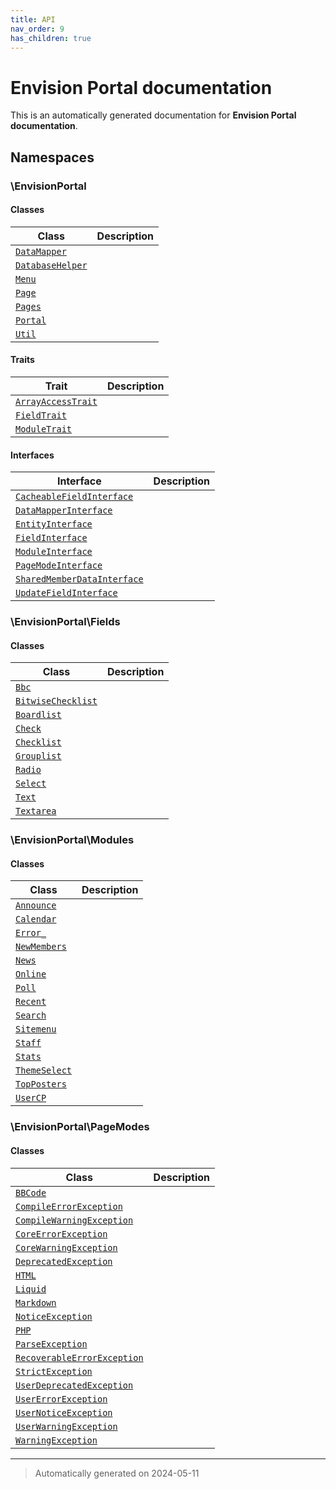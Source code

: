 ```yaml
---
title: API
nav_order: 9
has_children: true
---
```


# Envision Portal documentation



This is an automatically generated documentation for **Envision Portal documentation**.


## Namespaces


### \EnvisionPortal

#### Classes

| Class | Description |
|-------|-------------|
| [`DataMapper`](./classes/EnvisionPortal/DataMapper.md) | |
| [`DatabaseHelper`](./classes/EnvisionPortal/DatabaseHelper.md) | |
| [`Menu`](./classes/EnvisionPortal/Menu.md) | |
| [`Page`](./classes/EnvisionPortal/Page.md) | |
| [`Pages`](./classes/EnvisionPortal/Pages.md) | |
| [`Portal`](./classes/EnvisionPortal/Portal.md) | |
| [`Util`](./classes/EnvisionPortal/Util.md) | |


#### Traits

| Trait | Description |
|-------|-------------|
| [`ArrayAccessTrait`](./classes/EnvisionPortal/ArrayAccessTrait.md) | |
| [`FieldTrait`](./classes/EnvisionPortal/FieldTrait.md) | |
| [`ModuleTrait`](./classes/EnvisionPortal/ModuleTrait.md) | |



#### Interfaces

| Interface | Description |
|-----------|-------------|
| [`CacheableFieldInterface`](./classes/EnvisionPortal/CacheableFieldInterface.md) | |
| [`DataMapperInterface`](./classes/EnvisionPortal/DataMapperInterface.md) | |
| [`EntityInterface`](./classes/EnvisionPortal/EntityInterface.md) | |
| [`FieldInterface`](./classes/EnvisionPortal/FieldInterface.md) | |
| [`ModuleInterface`](./classes/EnvisionPortal/ModuleInterface.md) | |
| [`PageModeInterface`](./classes/EnvisionPortal/PageModeInterface.md) | |
| [`SharedMemberDataInterface`](./classes/EnvisionPortal/SharedMemberDataInterface.md) | |
| [`UpdateFieldInterface`](./classes/EnvisionPortal/UpdateFieldInterface.md) | |



### \EnvisionPortal\Fields

#### Classes

| Class | Description |
|-------|-------------|
| [`Bbc`](./classes/EnvisionPortal/Fields/Bbc.md) | |
| [`BitwiseChecklist`](./classes/EnvisionPortal/Fields/BitwiseChecklist.md) | |
| [`Boardlist`](./classes/EnvisionPortal/Fields/Boardlist.md) | |
| [`Check`](./classes/EnvisionPortal/Fields/Check.md) | |
| [`Checklist`](./classes/EnvisionPortal/Fields/Checklist.md) | |
| [`Grouplist`](./classes/EnvisionPortal/Fields/Grouplist.md) | |
| [`Radio`](./classes/EnvisionPortal/Fields/Radio.md) | |
| [`Select`](./classes/EnvisionPortal/Fields/Select.md) | |
| [`Text`](./classes/EnvisionPortal/Fields/Text.md) | |
| [`Textarea`](./classes/EnvisionPortal/Fields/Textarea.md) | |




### \EnvisionPortal\Modules

#### Classes

| Class | Description |
|-------|-------------|
| [`Announce`](./classes/EnvisionPortal/Modules/Announce.md) | |
| [`Calendar`](./classes/EnvisionPortal/Modules/Calendar.md) | |
| [`Error_`](./classes/EnvisionPortal/Modules/Error_.md) | |
| [`NewMembers`](./classes/EnvisionPortal/Modules/NewMembers.md) | |
| [`News`](./classes/EnvisionPortal/Modules/News.md) | |
| [`Online`](./classes/EnvisionPortal/Modules/Online.md) | |
| [`Poll`](./classes/EnvisionPortal/Modules/Poll.md) | |
| [`Recent`](./classes/EnvisionPortal/Modules/Recent.md) | |
| [`Search`](./classes/EnvisionPortal/Modules/Search.md) | |
| [`Sitemenu`](./classes/EnvisionPortal/Modules/Sitemenu.md) | |
| [`Staff`](./classes/EnvisionPortal/Modules/Staff.md) | |
| [`Stats`](./classes/EnvisionPortal/Modules/Stats.md) | |
| [`ThemeSelect`](./classes/EnvisionPortal/Modules/ThemeSelect.md) | |
| [`TopPosters`](./classes/EnvisionPortal/Modules/TopPosters.md) | |
| [`UserCP`](./classes/EnvisionPortal/Modules/UserCP.md) | |




### \EnvisionPortal\PageModes

#### Classes

| Class | Description |
|-------|-------------|
| [`BBCode`](./classes/EnvisionPortal/PageModes/BBCode.md) | |
| [`CompileErrorException`](./classes/EnvisionPortal/PageModes/CompileErrorException.md) | |
| [`CompileWarningException`](./classes/EnvisionPortal/PageModes/CompileWarningException.md) | |
| [`CoreErrorException`](./classes/EnvisionPortal/PageModes/CoreErrorException.md) | |
| [`CoreWarningException`](./classes/EnvisionPortal/PageModes/CoreWarningException.md) | |
| [`DeprecatedException`](./classes/EnvisionPortal/PageModes/DeprecatedException.md) | |
| [`HTML`](./classes/EnvisionPortal/PageModes/HTML.md) | |
| [`Liquid`](./classes/EnvisionPortal/PageModes/Liquid.md) | |
| [`Markdown`](./classes/EnvisionPortal/PageModes/Markdown.md) | |
| [`NoticeException`](./classes/EnvisionPortal/PageModes/NoticeException.md) | |
| [`PHP`](./classes/EnvisionPortal/PageModes/PHP.md) | |
| [`ParseException`](./classes/EnvisionPortal/PageModes/ParseException.md) | |
| [`RecoverableErrorException`](./classes/EnvisionPortal/PageModes/RecoverableErrorException.md) | |
| [`StrictException`](./classes/EnvisionPortal/PageModes/StrictException.md) | |
| [`UserDeprecatedException`](./classes/EnvisionPortal/PageModes/UserDeprecatedException.md) | |
| [`UserErrorException`](./classes/EnvisionPortal/PageModes/UserErrorException.md) | |
| [`UserNoticeException`](./classes/EnvisionPortal/PageModes/UserNoticeException.md) | |
| [`UserWarningException`](./classes/EnvisionPortal/PageModes/UserWarningException.md) | |
| [`WarningException`](./classes/EnvisionPortal/PageModes/WarningException.md) | |




***
> Automatically generated on 2024-05-11
